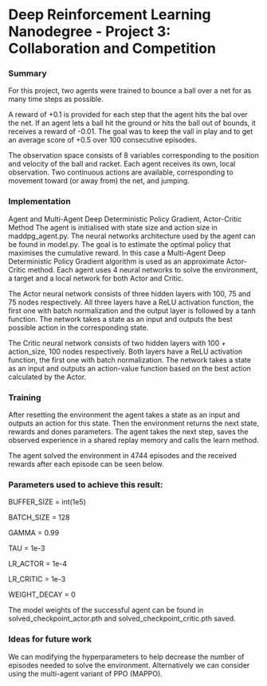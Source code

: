 # Deep Reinforcement Learning Nanodegree - Project 3: Collaboration and Competition
### Summary
For this project, two agents were trained to bounce a ball over a net for as many time steps as possible.

A reward of +0.1 is provided for each step that the agent hits the bal over the net. If an agent lets a ball hit the ground or hits the ball out of bounds, it receives a reward of -0.01. The goal was to keep the vall in play and to get an average score of +0.5 over 100 consecutive episodes.

The observation space consists of 8 variables corresponding to the position and velocity of the ball and racket. Each agent receives its own, local observation. Two continuous actions are available, corresponding to movement toward (or away from) the net, and jumping.

### Implementation
Agent and Multi-Agent Deep Deterministic Policy Gradient, Actor-Critic Method
The agent is initialised with state size and action size in maddpg_agent.py. The neural networks architecture used by the agent can be found in model.py. The goal is to estimate the optimal policy that maximises the cumulative reward. In this case a Multi-Agent Deep Deterministic Policy Gradient algorithm is used as an approximate Actor-Critic method. Each agent uses 4 neural networks to solve the environment, a target and a local network for both Actor and Critic.

The Actor neural network consists of three hidden layers with 100, 75 and 75 nodes respectively. All three layers have a ReLU activation function, the first one with batch normalization and the output layer is followed by a tanh function. The network takes a state as an input and outputs the best possible action in the corresponding state.

The Critic neural network consists of two hidden layers with 100 + action_size, 100 nodes respectively. Both layers have a ReLU activation function, the first one with batch normalization. The network takes a state as an input and outputs an action-value function based on the best action calculated by the Actor.

### Training
After resetting the environment the agent takes a state as an input and outputs an action for this state. Then the environment returns the next state, rewards and dones parameters. The agent takes the next step, saves the observed experience in a shared replay memory and calls the learn method.

The agent solved the environment in 4744 episodes and the received rewards after each episode can be seen below.




### Parameters used to achieve this result:
BUFFER_SIZE = int(1e5)

BATCH_SIZE = 128

GAMMA = 0.99

TAU = 1e-3

LR_ACTOR = 1e-4

LR_CRITIC = 1e-3

WEIGHT_DECAY = 0

The model weights of the successful agent can be found in solved_checkpoint_actor.pth and solved_checkpoint_critic.pth saved.

### Ideas for future work
We can modifying the hyperparameters to help decrease the number of episodes needed to solve the environment. Alternatively we can consider using the multi-agent variant of PPO (MAPPO).
